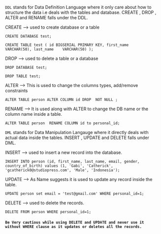 `DDL` stands for Data Definition Language where it only care about how to structure the data i.e deals with the tables and database. CREATE , DROP , ALTER and RENAME falls under the DDL. <br />

CREATE --> used to create database or a table <br />

`CREATE DATABASE test;` <br />

`CREATE TABLE test (
    id BIGSERIAL PRIMARY KEY,
    first_name   VARCHAR(50),
    last_name    VARCHAR(50)
);`                       <br />

DROP --> used to delete a table or a database <br />

`DROP DATABASE test;` <br />

`DROP TABLE test;`    <br />

ALTER --> This is used to change the columns types, add/remove constraints <br />

`ALTER TABLE person ALTER COLUMN id DROP  NOT NULL ;` <br />

RENAME --> It is used along with ALTER to change the DB name or the column name inside a table. <br />

`ALTER TABLE person  RENAME COLUMN id to personal_id;` <br />

`DML` stands for Data Manipulation Langauge where it directly deals with actual data inside the tables. INSERT , UPDATE and DELETE falls under DML. <br />

INSERT --> used to insert a new record into the database.

`INSERT INTO person (id, first_name, last_name, email, gender, country_of_birth) values (1, 'Gabi', 'Catherick', 'gcatherick0@studiopress.com', 'Male', 'Indonesia');` <br />

UPDATE --> As Name suggests it is used to update any record inside the table. <br />

`UPDATE person set email = 'test@gmail.com' WHERE personal_id=1;` <br />

DELETE --> used to delete the records.

`DELETE FROM person WHERE personal_id=1;`

#### `Be Very cautious while using DELETE and UPDATE and never use it without WHERE clause as it updates or deletes all the records.`


